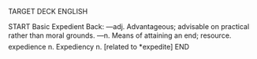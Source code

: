 TARGET DECK
ENGLISH

START
Basic
Expedient
Back: —adj. Advantageous; advisable on practical rather than moral grounds. —n. Means of attaining an end; resource.  expedience n. Expediency n. [related to *expedite]
END
